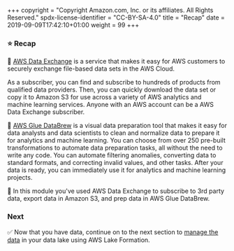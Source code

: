 +++
copyright = "Copyright Amazon.com, Inc. or its affiliates. All Rights Reserved."
spdx-license-identifier = "CC-BY-SA-4.0"
title = "Recap"
date = 2019-09-09T17:42:10+01:00
weight = 99
+++

### :star: Recap

:key: [AWS Data Exchange][dx] is a service that makes it easy for AWS customers to securely exchange file-based data sets in the AWS Cloud.

As a subscriber, you can find and subscribe to hundreds of products from qualified data providers. Then, you can quickly download the data set or copy it to Amazon S3 for use across a variety of AWS analytics and machine learning services. Anyone with an AWS account can be a AWS Data Exchange subscriber.

:key: [AWS Glue DataBrew][brew] is a visual data preparation tool that makes it easy for data analysts and data scientists to clean and normalize data to prepare it for analytics and machine learning. You can choose from over 250 pre-built transformations to automate data preparation tasks, all without the need to write any code. You can automate filtering anomalies, converting data to standard formats, and correcting invalid values, and other tasks. After your data is ready, you can immediately use it for analytics and machine learning projects.

:wrench: In this module you've used AWS Data Exchange to subscribe to 3rd party data, export data in Amazon S3, and prep data in AWS Glue DataBrew.

### Next

:white_check_mark: Now that you have data, continue on to the next section to [manage the data][manage] in your data lake using AWS Lake Formation.

[dx]: https://aws.amazon.com/data-exchange/
[brew]: https://aws.amazon.com/glue/features/databrew/
[manage]: /managedata
